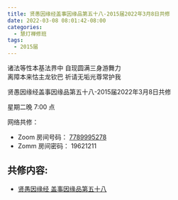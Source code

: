 ```yaml
---
title: 贤愚因缘经盖事因缘品第五十八-2015届2022年3月8日共修
date: 2022-03-08 08:01:42-08:00
categories:
  - 慧灯禅修班
tags:
  - 2015届
---
```



诸法等性本基法界中 自现圆满三身游舞力  
离障本来怙主龙钦巴 祈请无垢光尊常护我

贤愚因缘经盖事因缘品第五十八-2015届2022年3月8日共修

星期二晚 7:00 点

网络共修：

- Zoom 房间号码： [7789995278](https://us02web.zoom.us/j/7789995278?pwd=VjZmbWJFY2k2K0E5RVB2cTNIQmhqUT09)
- Zomm 房间密码： 19621211

## 共修内容:

- [贤愚因缘经 盖事因缘品第五十八](https://bj.cxb123.cc/ref/other/xyj-lzb/#heading-53)